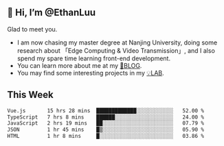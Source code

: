 ## 👋 Hi, I’m @EthanLuu

Glad to meet you.

- I am now chasing my master degree at Nanjing University, doing some research about 「Edge Computing & Video Transmission」, and I also spend my spare time learning front-end development.
- You can learn more about me at my [📝BLOG](https://blog.ethanloo.cn).
- You may find some interesting projects in my [💡LAB](https://lab.ethanloo.cn).

## This Week
<!--START_SECTION:waka-->

```txt
Vue.js       15 hrs 28 mins  █████████████░░░░░░░░░░░░   52.00 %
TypeScript   7 hrs 8 mins    ██████░░░░░░░░░░░░░░░░░░░   24.00 %
JavaScript   2 hrs 19 mins   ██░░░░░░░░░░░░░░░░░░░░░░░   07.79 %
JSON         1 hr 45 mins    █▒░░░░░░░░░░░░░░░░░░░░░░░   05.90 %
HTML         1 hr 8 mins     █░░░░░░░░░░░░░░░░░░░░░░░░   03.86 %
```

<!--END_SECTION:waka-->
